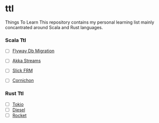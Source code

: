 # ttl
Things To Learn
This repository contains my personal learning list mainly concantrated around Scala and Rust  languages. 

### Scala Ttl
- [  ] [Flyway Db Migration](https://github.com/flywaydb/flywaydb)
- [  ] [Akka Streams](https://github.com/akka/akka)
- [  ] [Slick FRM](https://github.com/slick/slick)
- [  ] [Cornichon](https://github.com/agourlay/cornichon)
 
 
 ### Rust Ttl
- [  ] [Tokio](https://github.com/tokio-rs/tokio)
- [  ] [Diesel](https://github.com/diesel-rs/diesel)
- [  ] [Rocket](https://github.com/SergioBenitez/rocket)
